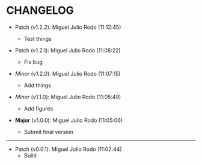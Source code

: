 # CHANGELOG

- Patch (v1.2.2): Miguel Julio Rodo (11:12:45)
  - Test things
- Patch (v1.2.1): Miguel Julio Rodo (11:08:22)
  - Fix bug
- *Minor* (v1.2.0): Miguel Julio Rodo (11:07:15)
  - Add things

- *Minor* (v1.1.0): Miguel Julio Rodo (11:05:49)
  - Add figures

- **Major** (v1.0.0): Miguel Julio Rodo (11:05:06)
  - Submit final version

___

- Patch (v0.0.1): Miguel Julio Rodo (11:02:44)
  - Build

